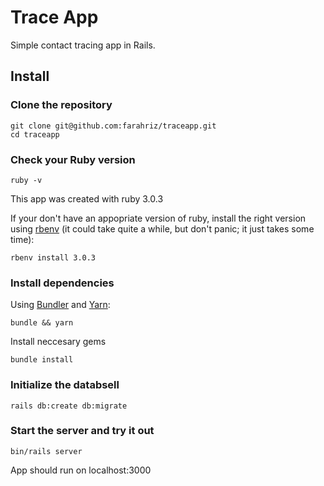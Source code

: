 # Trace App
Simple contact tracing app in Rails.

## Install

### Clone the repository

```shell
git clone git@github.com:farahriz/traceapp.git
cd traceapp
```

### Check your Ruby version
```shell
ruby -v
```

This app was created with ruby 3.0.3

If your don't have an appopriate version of ruby, install the right version using [rbenv](https://github.com/rbenv/rbenv) (it could take quite a while, but don't panic; it just takes some time):

```shell
rbenv install 3.0.3
```

### Install dependencies
Using [Bundler](https://github.com/bundler/bundler) and [Yarn](https://github.com/yarnpkg/yarn):
```shell
bundle && yarn
```

Install neccesary gems
```shell
bundle install
```

### Initialize the databsell
```shell
rails db:create db:migrate
```

### Start the server and try it out
```shell
bin/rails server
```

App should run on localhost:3000
